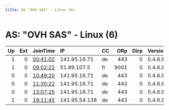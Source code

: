 ```yaml
---
title: AS "OVH SAS" - Linux (6)
---
```


# AS: "OVH SAS" - Linux (6)

|   Up |   Ext | JoinTime                                                                                              | IP            | CC   |   ORp |   Dirp | Version   | Contact                   | Nickname   |   eFamMembers |
|-----:|------:|:------------------------------------------------------------------------------------------------------|:--------------|:-----|------:|-------:|:----------|:--------------------------|:-----------|--------------:|
|    1 |     0 | [00:41:02](https://nusenu.github.io/OrNetStats/w/relay/E36A1218DA25BB6D88A8689B44775AB8ECA27DF5.html) | 141.95.16.71  | de   |   443 |      0 | 0.4.6.9   | ZukoRelay at protonmail d | Zuko       |             1 |
|    1 |     0 | [09:02:22](https://nusenu.github.io/OrNetStats/w/relay/FCC3F91B89BCF2B2F4A5D7B73896BB0243D7FEB5.html) | 51.89.107.5   | fr   |  9001 |      0 | 0.4.6.9   | sholexteam4real@gmail.com | Sholex     |             1 |
|    0 |     0 | [10:49:20](https://nusenu.github.io/OrNetStats/w/relay/8D2DDCBA13D499058C6DA2EBB4112E2E9A03BA2A.html) | 141.95.16.71  | de   |   443 |      0 | 0.4.6.9   | RikuRelay at protonmail d | Riku       |             1 |
|    0 |     0 | [11:30:22](https://nusenu.github.io/OrNetStats/w/relay/7C63CE9925A94CCCD972E3D69192A9AE79EBBC77.html) | 141.95.16.71  | de   |   443 |      0 | 0.4.6.9   | RikuRelay at protonmail d | Riku       |             1 |
|    0 |     0 | [13:07:25](https://nusenu.github.io/OrNetStats/w/relay/65D1C9C4B1D6D3349BF5E5FDEFC5616D3758E53E.html) | 141.95.16.71  | de   |   443 |      0 | 0.4.6.9   | DaichiRelay at protonmail | Daichi     |             1 |
|    1 |     0 | [19:11:45](https://nusenu.github.io/OrNetStats/w/relay/E5A3788239478ECE42B7C42291899AF023930DD9.html) | 141.95.54.138 | de   |   443 |      0 | 0.4.6.9   | gabber4321 AT hotmail dot | Matrix     |             1 |
